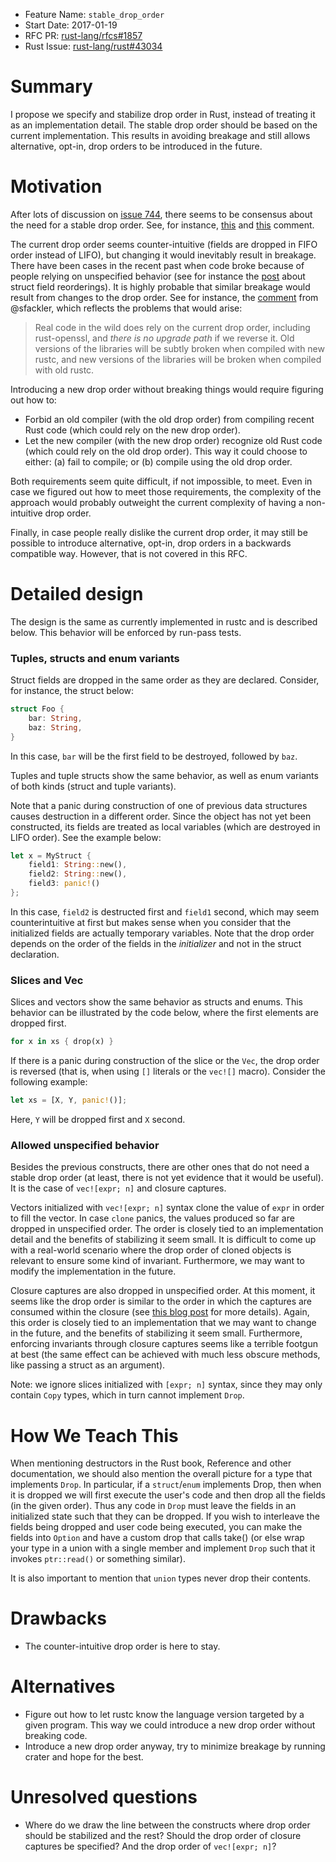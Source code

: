 - Feature Name: `stable_drop_order`
- Start Date: 2017-01-19
- RFC PR: [rust-lang/rfcs#1857](https://github.com/rust-lang/rfcs/pull/1857)
- Rust Issue: [rust-lang/rust#43034](https://github.com/rust-lang/rust/issues/43034)

# Summary
[summary]: #summary

I propose we specify and stabilize drop order in Rust, instead of treating
it as an implementation detail. The stable drop order should be based on the
current implementation. This results in avoiding breakage and still allows
alternative, opt-in, drop orders to be introduced in the future.

# Motivation
[motivation]: #motivation

After lots of discussion on [issue 744](https://github.com/rust-lang/rfcs/issues/744),
there seems to be consensus about the need for a stable drop order. See, for instance,
[this](https://github.com/rust-lang/rfcs/issues/744#issuecomment-231215181) and
[this](https://github.com/rust-lang/rfcs/issues/744#issuecomment-231237499) comment.

The current drop order seems counter-intuitive (fields are dropped in FIFO order
instead of LIFO), but changing it would inevitably result in breakage. There have
been cases in the recent past when code broke because of people relying on unspecified
behavior (see for instance the
[post](https://internals.rust-lang.org/t/rolling-out-or-unrolling-struct-field-reorderings/4485)
about struct field reorderings). It is highly probable that similar breakage
would result from changes to the drop order. See for instance, the
[comment](https://github.com/rust-lang/rfcs/issues/744#issuecomment-225918642)
from @sfackler, which reflects the problems that would arise:

> Real code in the wild does rely on the current drop order, including rust-openssl,
and *there is no upgrade path* if we reverse it. Old versions of the libraries will
be subtly broken when compiled with new rustc, and new versions of the libraries
will be broken when compiled with old rustc. 

Introducing a new drop order without breaking things would require figuring out how to:

* Forbid an old compiler (with the old drop order) from compiling recent Rust
code (which could rely on the new drop order).
* Let the new compiler (with the new drop order) recognize old Rust code
(which could rely on the old drop order). This way it could choose to either:
(a) fail to compile; or (b) compile using the old drop order.

Both requirements seem quite difficult, if not impossible, to meet. Even in case
we figured out how to meet those requirements, the complexity of the approach would
probably outweight the current complexity of having a non-intuitive drop order.

Finally, in case people really dislike the current drop order, it may still
be possible to introduce alternative, opt-in, drop orders in a backwards
compatible way. However, that is not covered in this RFC.

# Detailed design
[design]: #detailed-design

The design is the same as currently implemented in rustc and is described
below. This behavior will be enforced by run-pass tests.

### Tuples, structs and enum variants

Struct fields are dropped in the same order as they are declared. Consider,
for instance, the struct below:

```rust
struct Foo {
    bar: String,
    baz: String,
}
```

In this case, `bar` will be the first field to be destroyed, followed by `baz`.

Tuples and tuple structs show the same behavior, as well as enum variants of both kinds
(struct and tuple variants).

Note that a panic during construction of one of previous data structures causes
destruction in a different order. Since the object has not yet been constructed,
its fields are treated as local variables (which are destroyed in LIFO order).
See the example below:

```rust
let x = MyStruct {
    field1: String::new(),
    field2: String::new(),
    field3: panic!()
};
```

In this case, `field2` is destructed first and `field1` second, which may
seem counterintuitive at first but makes sense when you consider that the
initialized fields are actually temporary variables. Note that the drop order
depends on the order of the fields in the *initializer* and not in the struct
declaration.

### Slices and Vec

Slices and vectors show the same behavior as structs and enums. This behavior
can be illustrated by the code below, where the first elements are dropped
first.

```rust
for x in xs { drop(x) }
``` 

If there is a panic during construction of the slice or the `Vec`, the
drop order is reversed (that is, when using `[]` literals or the `vec![]` macro).
Consider the following example:

```rust
let xs = [X, Y, panic!()];
```

Here, `Y` will be dropped first and `X` second.

### Allowed unspecified behavior

Besides the previous constructs, there are other ones that do not need
a stable drop order (at least, there is not yet evidence that it would be
useful). It is the case of `vec![expr; n]` and closure captures.

Vectors initialized with `vec![expr; n]` syntax clone the value of `expr`
in order to fill the vector. In case `clone` panics, the values produced so far
are dropped in unspecified order. The order is closely tied to an implementation
detail and the benefits of stabilizing it seem small. It is difficult to come
up with a real-world scenario where the drop order of cloned objects is relevant
to ensure some kind of invariant. Furthermore, we may want to modify the implementation
in the future.

Closure captures are also dropped in unspecified order. At this moment, it seems
like the drop order is similar to the order in which the captures are consumed within
the closure (see [this blog post](https://aochagavia.github.io/blog/exploring-rusts-unspecified-drop-order/)
for more details). Again, this order is closely tied to an implementation that
we may want to change in the future, and the benefits of stabilizing it seem small.
Furthermore, enforcing invariants through closure captures seems like a terrible footgun
at best (the same effect can be achieved with much less obscure methods, like passing
a struct as an argument).

Note: we ignore slices initialized with `[expr; n]` syntax, since they may only
contain `Copy` types, which in turn cannot implement `Drop`.

# How We Teach This
[how-we-teach-this]: #how-we-teach-this

When mentioning destructors in the Rust book, Reference and other documentation,
we should also mention the overall picture for a type that implements `Drop`.
In particular, if a `struct`/`enum` implements Drop, then when it is dropped we will
first execute the user's code and then drop all the fields (in the given order). Thus
any code in `Drop` must leave the fields in an initialized state such that they can
be dropped. If you wish to interleave the fields being dropped and user code being
executed, you can make the fields into `Option` and have a custom drop that calls take()
(or else wrap your type in a union with a single member and implement `Drop` such that
it invokes `ptr::read()` or something similar).

It is also important to mention that `union` types never drop their contents.

# Drawbacks
[drawbacks]: #drawbacks

* The counter-intuitive drop order is here to stay.

# Alternatives
[alternatives]: #alternatives

* Figure out how to let rustc know the language version targeted by a given program.
This way we could introduce a new drop order without breaking code.
* Introduce a new drop order anyway, try to minimize breakage by running crater
and hope for the best.

# Unresolved questions
[unresolved]: #unresolved-questions

* Where do we draw the line between the constructs where drop order should be stabilized
and the rest? Should the drop order of closure captures be specified? And the drop order
of `vec![expr; n]`?
